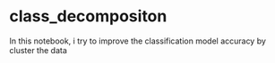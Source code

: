 # class_decompositon
In this notebook, i try to improve the classification model accuracy by cluster the data
